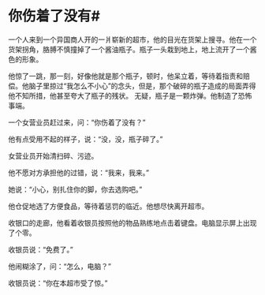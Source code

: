 # 你伤着了没有#
一个人来到一个异国商人开的一爿崭新的超市，他的目光在货架上搜寻。他在一个货架拐角，胳膊不慎撞掉了一个酱油瓶子。瓶子一头栽到地上，地上流开了一个酱色的形象。 


他惊了一跳，那一刻，好像他就是那个瓶子，顿时，他呆立着，等待着指责和赔偿。他脑子里掠过“我怎么不小心”的念头，但是，那个破碎的瓶子造成的局面弄得他不知所措，他甚至夸大了瓶子的残状。 无疑，瓶子是一颗炸弹。他制造了恐怖事端。 


一个女营业员赶过来，问：“你伤着了没有？” 


他有点受用不起的样子，说：“没，没，瓶子碎了。” 


女营业员开始清扫碎、污迹。 


他不愿对方承担他的过错，说：“我来，我来。” 


她说：“小心，别扎住你的脚，你去选购吧。” 


他仓促地选了方便食品，等待着惩罚的临近。他想尽快离开超市。 


收银口的走廊，他看着收银员按照他的物品熟练地点击着键盘。电脑显示屏上出现了个零。 


收银员说：“免费了。” 


他闹糊涂了，问：“怎么，电脑？” 


收银员说：“你在本超市受了惊。”
 